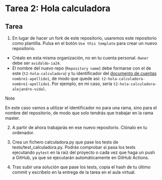 # Tarea 2: Hola calculadora

## Tarea

1. En lugar de hacer un fork de este repositorio, usaremos este repositorio como plantilla. Pulsa en el botón `Use this template` para crear un nuevo repositorio.
  - Créalo en esta misma organización, no en tu cuenta personal. `Owner` debe ser `avidaldo-ia24`.
  - El nombre del nuevo repo (`Repository name`) debe formarse con el de este (`t2-hola-calculadora`) y tu identificador del [documento de cuentas](https://docs.google.com/spreadsheets/d/18XW2YYho6nsEc2q7Si4vaLQPQz5NVc1WKlXkvUMTLx8/edit?gid=0#gid=0) `nombre1-apellido1`, de modo que quede así: `t2-hola-calculadora-nombre1-apellido1`. Por ejemplo, en mi caso, sería `t2-hola-calculadora-alejandro-vidal`.

> [!NOTE]  
> En este caso vamos a utilizar el identificador no para una rama, sino para el nombre del repositorio, de modo que solo tendrás que trabajar en la rama master.

2. A partir de ahora trabajarás en ese nuevo repositorio. Clónalo en tu ordenador.

3. Crea un fichero calculadora.py que pase los tests de tests/test_calculadora.py. Podrás comprobar si pasa los tests ejecutando `pytest` en la raíz del proyecto o cada vez que haga un push a GitHub, ya que se ejecutarán automáticamente en GitHub Actions.

4. Tras subir una solución que pase los tests, copia el hash de tu último commit y escríbelo en la entrega de la tarea en el aula virtual.


